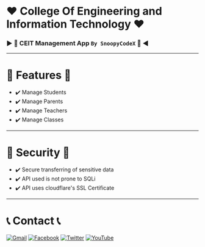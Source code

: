 # :heart: College Of Engineering and Information Technology :heart:
### :arrow_forward: :hammer: CEIT Management App `By SnoopyCodeX` :hammer: :arrow_backward: 
----------
# :gem: Features :gem:
- :heavy_check_mark: Manage Students
- :heavy_check_mark: Manage Parents
- :heavy_check_mark: Manage Teachers
- :heavy_check_mark: Manage Classes
----------
# :key: Security :key:
- :heavy_check_mark: Secure transferring of sensitive data
- :heavy_check_mark: API used is not prone to SQLi
- :heavy_check_mark: API uses cloudflare's SSL Certificate
----------
# :telephone_receiver: Contact :telephone_receiver: 
[![Gmail](https://img.shields.io/badge/gmail-%23FF0000.svg?style=for-the-badge&logo=gmail&logoColor=white)](mailto:extremeclasherph@gmail.com)
[![Facebook](https://img.shields.io/badge/facebook-%231877F2.svg?&style=for-the-badge&logo=facebook&logoColor=white)](https://facebook.com/SnoopyCodeX) 
[![Twitter](https://img.shields.io/badge/twitter-%231DA1F2.svg?&style=for-the-badge&logo=twitter&logoColor=white)](https://twitter.com/SnoopyCodeX) 
[![YouTube](https://img.shields.io/badge/youtube-%23FF0000.svg?&style=for-the-badge&logo=youtube&logoColor=white)](https://www.youtube.com/channel/UCC65iAfGIHvMCi1vV-I8OSQ)
